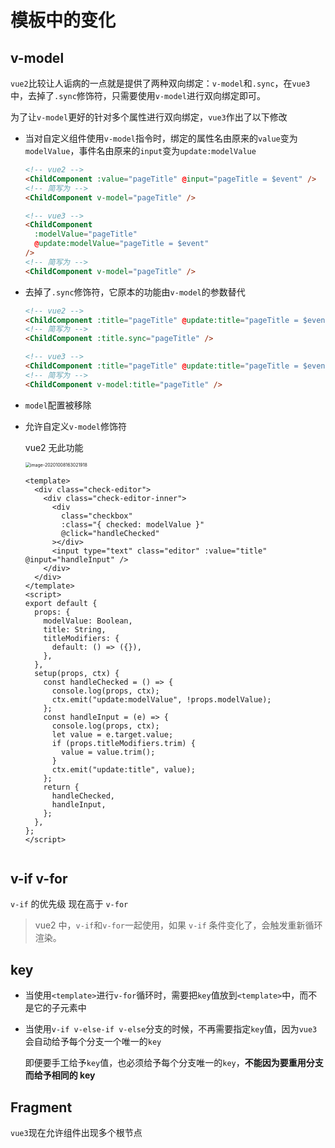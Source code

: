 # 模板中的变化
## v-model

`vue2`比较让人诟病的一点就是提供了两种双向绑定：`v-model`和`.sync`，在`vue3`中，去掉了`.sync`修饰符，只需要使用`v-model`进行双向绑定即可。

为了让`v-model`更好的针对多个属性进行双向绑定，`vue3`作出了以下修改

- 当对自定义组件使用`v-model`指令时，绑定的属性名由原来的`value`变为`modelValue`，事件名由原来的`input`变为`update:modelValue`

  ```html
  <!-- vue2 -->
  <ChildComponent :value="pageTitle" @input="pageTitle = $event" />
  <!-- 简写为 -->
  <ChildComponent v-model="pageTitle" />

  <!-- vue3 -->
  <ChildComponent
    :modelValue="pageTitle"
    @update:modelValue="pageTitle = $event"
  />
  <!-- 简写为 -->
  <ChildComponent v-model="pageTitle" />
  ```

- 去掉了`.sync`修饰符，它原本的功能由`v-model`的参数替代

  ```html
  <!-- vue2 -->
  <ChildComponent :title="pageTitle" @update:title="pageTitle = $event" />
  <!-- 简写为 -->
  <ChildComponent :title.sync="pageTitle" />

  <!-- vue3 -->
  <ChildComponent :title="pageTitle" @update:title="pageTitle = $event" />
  <!-- 简写为 -->
  <ChildComponent v-model:title="pageTitle" />
  ```

- `model`配置被移除

- 允许自定义`v-model`修饰符

  vue2 无此功能

  <img src="https://qwq9527.gitee.io/resource/imgs/20201008163022.png" alt="image-20201008163021918" style="zoom:50%;" />
  
  ```vue
  <template>
    <div class="check-editor">
      <div class="check-editor-inner">
        <div
          class="checkbox"
          :class="{ checked: modelValue }"
          @click="handleChecked"
        ></div>
        <input type="text" class="editor" :value="title" @input="handleInput" />
      </div>
    </div>
  </template>
  <script>
  export default {
    props: {
      modelValue: Boolean,
      title: String,
      titleModifiers: {
        default: () => ({}),
      },
    },
    setup(props, ctx) {
      const handleChecked = () => {
        console.log(props, ctx);
        ctx.emit("update:modelValue", !props.modelValue);
      };
      const handleInput = (e) => {
        console.log(props, ctx);
        let value = e.target.value;
        if (props.titleModifiers.trim) {
          value = value.trim();
        }
        ctx.emit("update:title", value);
      };
      return {
        handleChecked,
        handleInput,
      };
    },
  };
  </script>
  
  
  ```
  
  

## v-if v-for

`v-if` 的优先级 现在高于 `v-for`

> vue2 中，`v-if`和`v-for`一起使用，如果 `v-if` 条件变化了，会触发重新循环渲染。

## key

- 当使用`<template>`进行`v-for`循环时，需要把`key`值放到`<template>`中，而不是它的子元素中

- 当使用`v-if v-else-if v-else`分支的时候，不再需要指定`key`值，因为`vue3`会自动给予每个分支一个唯一的`key`

  即便要手工给予`key`值，也必须给予每个分支唯一的`key`，**不能因为要重用分支而给予相同的 key**

## Fragment

`vue3`现在允许组件出现多个根节点

